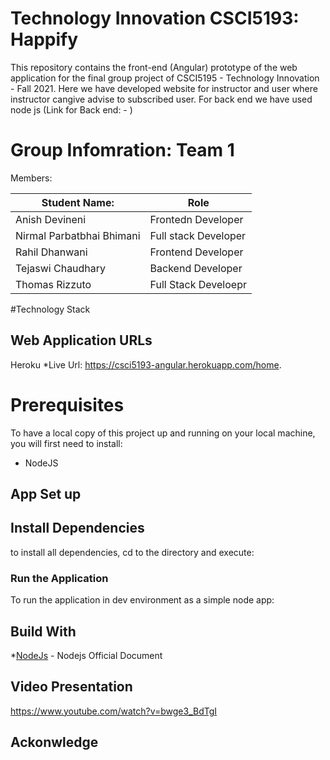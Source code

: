 # Technology Innovation CSCI5193: Happify

This repository contains the front-end (Angular) prototype of the web application for the final group project of CSCI5195 - Technology Innovation - Fall 2021. Here we have developed website for instructor and user where instructor cangive advise to subscribed user. For back end we have used node js (Link for Back end: - )

# Group Infomration: Team 1

Members:

|Student Name:             | Role|
|--------------------------|--------------------|
|Anish Devineni            |Frontedn Developer  |
|Nirmal Parbatbhai Bhimani |Full stack Developer|
|Rahil Dhanwani            |Frontend Developer  |
|Tejaswi Chaudhary         |Backend Developer   |
|Thomas Rizzuto            |Full Stack Develoepr|

#Technology Stack

## Web Application URLs
Heroku
*Live Url: https://csci5193-angular.herokuapp.com/home.

# Prerequisites
To have a local copy of this project up and running on your local machine, you will first need to install:

* NodeJS
## App Set up


## Install Dependencies
to install all dependencies, cd to the directory and execute:

### Run the Application
To run the application in dev environment as a simple node app:

## Build With
*[NodeJs](https://nodejs.org/en/docs/) - Nodejs Official Document


## Video Presentation
https://www.youtube.com/watch?v=bwge3_BdTgI

## Ackonwledge



